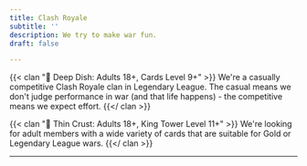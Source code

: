 ```yaml
---
title: Clash Royale
subtitle: ''
description: We try to make war fun.
draft: false

---
```

{{< clan "🥘 Deep Dish: Adults 18+, Cards Level 9+" >}} We're a casually competitive Clash Royale clan in Legendary League. The casual means we don't judge performance in war (and that life happens) - the competitive means we expect effort. {{</ clan >}}

{{< clan "🍕 Thin Crust: Adults 18+, King Tower Level 11+" >}} We're looking for adult members with a wide variety of cards that are suitable for Gold or Legendary League wars. {{</ clan >}}

***
